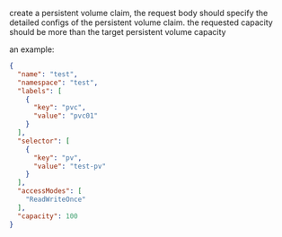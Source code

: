 create a persistent volume claim, the request body should specify the detailed configs of 
the persistent volume claim. the requested capacity should be more than the target persistent volume capacity


an example:


```json
{
  "name": "test",
  "namespace": "test",
  "labels": [
    {
      "key": "pvc",
      "value": "pvc01"
    }
  ],
  "selector": [
    {
      "key": "pv",
      "value": "test-pv"
    }
  ],
  "accessModes": [
    "ReadWriteOnce"
  ],
  "capacity": 100
}
```